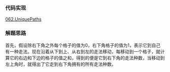 ### 代码实现
[062.UniquePaths](062.UniquePaths.js)

### 解题思路
首先，假设除右下角之外每个格子的值为0，右下角格子的值为1，表示它到自己有一种走法。现在沿着从下到上、从右到左的走法移动，每移动到一个格子，就计算它的右边和下边的格子的值之和，得到的便是它到右下角的走法种数，当移动到左上角时，就得出了它走到右下角拥有的所有走法种数。
